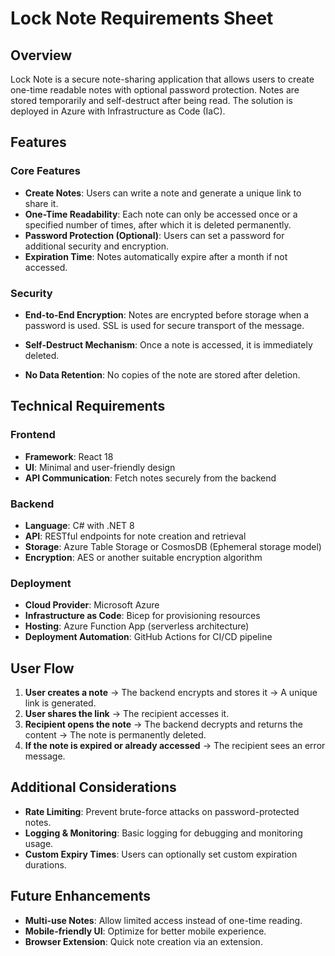# Lock Note Requirements Sheet

## Overview

Lock Note is a secure note-sharing application that allows users to create one-time readable notes with optional password protection. Notes are stored temporarily and self-destruct after being read. The solution is deployed in Azure with Infrastructure as Code (IaC).

## Features

### Core Features

- **Create Notes**: Users can write a note and generate a unique link to share it.
- **One-Time Readability**: Each note can only be accessed once or a specified number of times, after which it is deleted permanently.
- **Password Protection (Optional)**: Users can set a password for additional security and encryption.
- **Expiration Time**: Notes automatically expire after a month if not accessed.

### Security

- **End-to-End Encryption**: Notes are encrypted before storage when a password is used. SSL is used for secure transport of the message.

- **Self-Destruct Mechanism**: Once a note is accessed, it is immediately deleted.

- **No Data Retention**: No copies of the note are stored after deletion.

## Technical Requirements

### Frontend

- **Framework**: React 18
- **UI**: Minimal and user-friendly design
- **API Communication**: Fetch notes securely from the backend

### Backend

- **Language**: C# with .NET 8
- **API**: RESTful endpoints for note creation and retrieval
- **Storage**: Azure Table Storage or CosmosDB (Ephemeral storage model)
- **Encryption**: AES or another suitable encryption algorithm

### Deployment

- **Cloud Provider**: Microsoft Azure
- **Infrastructure as Code**: Bicep for provisioning resources
- **Hosting**: Azure Function App (serverless architecture)
- **Deployment Automation**: GitHub Actions for CI/CD pipeline

## User Flow

1. **User creates a note** → The backend encrypts and stores it → A unique link is generated.
2. **User shares the link** → The recipient accesses it.
3. **Recipient opens the note** → The backend decrypts and returns the content → The note is permanently deleted.
4. **If the note is expired or already accessed** → The recipient sees an error message.

## Additional Considerations

- **Rate Limiting**: Prevent brute-force attacks on password-protected notes.
- **Logging & Monitoring**: Basic logging for debugging and monitoring usage.
- **Custom Expiry Times**: Users can optionally set custom expiration durations.

## Future Enhancements

- **Multi-use Notes**: Allow limited access instead of one-time reading.
- **Mobile-friendly UI**: Optimize for better mobile experience.
- **Browser Extension**: Quick note creation via an extension.
